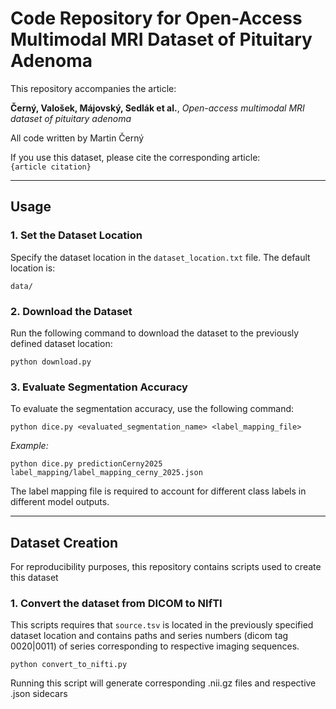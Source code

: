 # Code Repository for Open-Access Multimodal MRI Dataset of Pituitary Adenoma  

This repository accompanies the article:  

**Černý, Valošek, Májovský, Sedlák et al.**, *Open-access multimodal MRI dataset of pituitary adenoma*  

All code written by Martin Černý

If you use this dataset, please cite the corresponding article:  
`{article citation}`  

---

## Usage  

### 1. Set the Dataset Location  
Specify the dataset location in the `dataset_location.txt` file. The default location is:

```data/```

### 2. Download the Dataset  
Run the following command to download the dataset to the previously defined dataset location:

```python download.py```

### 3. Evaluate Segmentation Accuracy
To evaluate the segmentation accuracy, use the following command:

```python dice.py <evaluated_segmentation_name> <label_mapping_file>```

*Example:*

```python dice.py predictionCerny2025 label_mapping/label_mapping_cerny_2025.json```

The label mapping file is required to account for different class labels in different model outputs.

---

## Dataset Creation

For reproducibility purposes, this repository contains scripts used to create this dataset

### 1. Convert the dataset from DICOM to NIfTI
This scripts requires that `source.tsv` is located in the previously specified dataset location and contains paths and series numbers (dicom tag 0020|0011) of series corresponding to respective imaging sequences.

```python convert_to_nifti.py```

Running this script will generate corresponding .nii.gz files and respective .json sidecars
